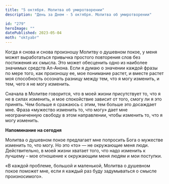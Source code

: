 ```yaml
---
title: "5 октября. Молитва об умиротворении"
description: "День за Днем - 5 октября. Молитва об умиротворении"

id: "279"
heroImage: ""
datePublished: 2023-05-04
moth: "oktyabr"
---
```


Когда я снова и снова произношу Молитву о душевном покое, у меня может
выработаться привычка простого повторения слов без постижения их смысла. Это
может обесценить одно из наиболее значимых средств Ал-Анона. Если я думаю о
значении каждой фразы по мере того, как произношу ее, мое понимание растет, и
вместе растет моя способность осознать разницу между тем, что я могу изменить,
и тем, чего я не могу изменить.

Сначала в Молитве говорится, что в моей жизни присутствует то, что я не в
силах изменить, и мое спокойствие зависит от того, смогу ли я это принять. Чем
больше я сражаюсь с этим, тем больше это досаждает мне. Фраза «мужество
изменить то, что могу» дает мне неограниченную свободу в этом направлении,
чтобы изменить то, что я могу изменить.

**Напоминание на сегодня**

Молитва о душевном покое предлагает мне попросить Бога о мужестве изменить то,
что могу. Но это «то» — не окружающие меня люди. Действительно, в моей жизни
хватает того, что надо изменить к лучшему – мое отношение к окружающим меня
людям и мои поступки.

«В каждой проблеме, большой и маленькой, Молитва о душевном покое поможет мне,
если я каждый раз буду задумываться о смысле произносимого».
